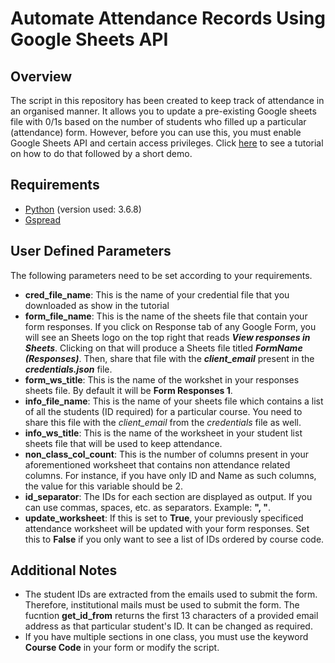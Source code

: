 # Automate Attendance Records Using Google Sheets API

## Overview
The script in this repository has been created to keep track of attendance in an organised manner. It allows you to update a pre-existing Google sheets file with 0/1s based on the number of students who filled up a particular (attendance) form. However, before you can use this, you must enable Google Sheets API and certain access privileges. Click [here](https://youtu.be/TQqIDKwov_Ms) to see a tutorial on how to do that followed by a short demo.

## Requirements
* [Python](https://www.python.org/downloads/) (version used: 3.6.8)
* [Gspread](https://gspread.readthedocs.io/en/latest/)

## User Defined Parameters
The following parameters need to be set according to your requirements.

* **cred_file_name**: This is the name of your credential file that you downloaded as show in the tutorial
* **form_file_name**: This is the name of the sheets file that contain your form responses. If you click on Response tab of any Google Form, you will see an Sheets logo on the top right that reads ***View responses in Sheets***. Clicking on that will produce a Sheets file titled ***FormName (Responses)***. Then, share that file with the ***client_email*** present in the ***credentials.json*** file.
* **form_ws_title**: This is the name of the workshet in your responses sheets file. By default it will be **Form Responses 1**.
* **info_file_name**: This is the name of your sheets file which contains a list of all the students (ID required) for a particular course. You need to share this file with the *client_email* from the *credentials* file as well.
* **info_ws_title**: This is the name of the worksheet in your student list sheets file that will be used to keep attendance.
* **non_class_col_count**: This is the number of columns present in your aforementioned worksheet that contains non attendance related columns. For instance, if you have only ID and Name as such columns, the value for this variable should be 2.
* **id_separator**: The IDs for each section are displayed as output. If you can use commas, spaces, etc. as separators. Example: **", "**.
* **update_worksheet**: If this is set to **True**, your previously specificed attendance worksheet will be updated with your form responses. Set this to **False** if you only want to see a list of IDs ordered by course code.

## Additional Notes
* The student IDs are extracted from the emails used to submit the form. Therefore, institutional mails must be used to submit the form. The fucntion **get_id_from** returns the first 13 characters of a provided email address as that particular student's ID. It can be changed as required.
* If you have multiple sections in one class, you must use the keyword **Course Code** in your form or modify the script.

